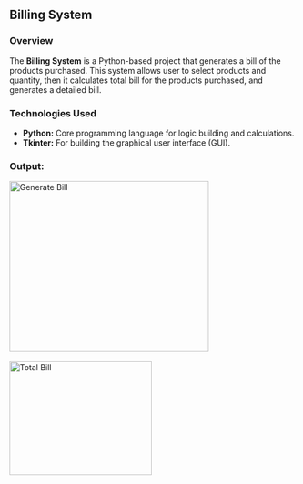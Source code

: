 ## Billing System

### Overview
The **Billing System** is a Python-based project that generates a bill of the products purchased. This system allows user to select products and quantity, then it calculates total bill for the products purchased, and generates a detailed bill.

### Technologies Used
- **Python:** Core programming language for logic building and calculations.
- **Tkinter:** For building the graphical user interface (GUI).

### Output:

<img src="output_image/generate_bill.png" alt="Generate Bill" width="350" height="300">
<br><br>
<img src="output_image/total_bill.png" alt="Total Bill" width="250" height="200">